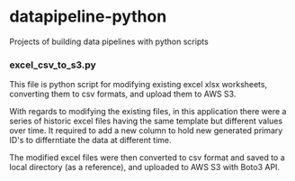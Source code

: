 # datapipeline-python
Projects of building data pipelines with python scripts

### excel_csv_to_s3.py 

This file is python script for modifying existing excel xlsx worksheets, converting them to csv formats, and upload them to AWS S3.

With regards to modifying the existing files, in this application there were a series of historic excel files having the same template but different values over time. It required to add a new column to hold new generated primary ID's to differntiate the data at different time.

The modified excel files were then converted to csv format and saved to a local directory (as a reference), and uploaded to AWS S3 with Boto3 API.



